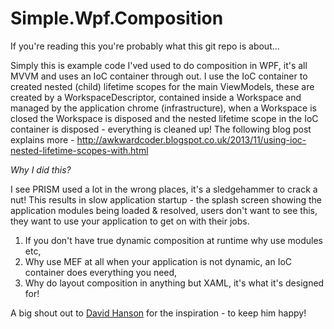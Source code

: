 Simple.Wpf.Composition
======================

If you're reading this you're probably what this git repo is about...

Simply this is example code I'ved used to do composition in WPF, it's all MVVM and uses an IoC container through out. I use the IoC container to created nested (child) lifetime scopes for the main ViewModels, these are created by a WorkspaceDescriptor, contained inside a Workspace and managed by the application chrome (infrastructure), when a Workspace is closed the Workspace is disposed and the nested lifetime scope in the IoC container is disposed - everything is cleaned up! The following blog post explains more - http://awkwardcoder.blogspot.co.uk/2013/11/using-ioc-nested-lifetime-scopes-with.html

*Why I did this?*

I see PRISM used a lot in the wrong places, it's a sledgehammer to crack a nut! This results in slow application startup - the splash screen showing the application modules being loaded & resolved, users don't want to see this, they want to use your application to get on with their jobs.

  1. If you don't have true dynamic composition at runtime why use modules etc,
  2. Why use MEF at all when your application is not dynamic, an IoC container does everything you need,
  3. Why do layout composition in anything but XAML, it's what it's designed for!
  

A big shout out to [David Hanson](https://github.com/Davidhanson90) for the inspiration - to keep him happy!

 
  
 
  

